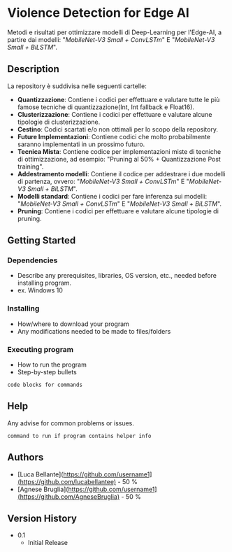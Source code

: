 # Violence Detection for Edge AI

Metodi e risultati per ottimizzare modelli di Deep-Learning per l'Edge-AI, a partire dai modelli: "*MobileNet-V3 Small + ConvLSTm*" E "*MobileNet-V3 Small + BiLSTM*".

## Description

La repository è suddivisa nelle seguenti cartelle: 

* **Quantizzazione**: Contiene i codici per effettuare e valutare tutte le più famose tecniche di quantizzazione(Int, Int fallback e Float16).
* **Clusterizzazione**: Contiene i codici per effettuare e valutare alcune tipologie di clusterizzazione.
* **Cestino**: Codici scartati e/o non ottimali per lo scopo della repository.
* **Future Implementazioni**: Contiene codici che molto probabilmente saranno implementati in un prossimo futuro.
* **Tecnica Mista**: Contiene codice per implementazioni miste di tecniche di ottimizzazione, ad esempio: "Pruning al 50% + Quantizzazione Post training".
* **Addestramento modelli**: Contiene il codice per addestrare i due modelli di partenza, ovvero: "*MobileNet-V3 Small + ConvLSTm*" E "*MobileNet-V3 Small + BiLSTM*".
* **Modelli standard**: Contiene i codici per fare inferenza sui modelli: "*MobileNet-V3 Small + ConvLSTm*" E "*MobileNet-V3 Small + BiLSTM*".
* **Pruning**: Contiene i codici per effettuare e valutare alcune tipologie di pruning.

## Getting Started

### Dependencies

* Describe any prerequisites, libraries, OS version, etc., needed before installing program.
* ex. Windows 10

### Installing

* How/where to download your program
* Any modifications needed to be made to files/folders

### Executing program

* How to run the program
* Step-by-step bullets
```
code blocks for commands
```

## Help

Any advise for common problems or issues.
```
command to run if program contains helper info
```

## Authors

* [Luca Bellante](https://github.com/username1](https://github.com/lucabellantee) - 50 %
* [Agnese Bruglia](https://github.com/username1](https://github.com/AgneseBruglia) - 50 %

## Version History

* 0.1
    * Initial Release


